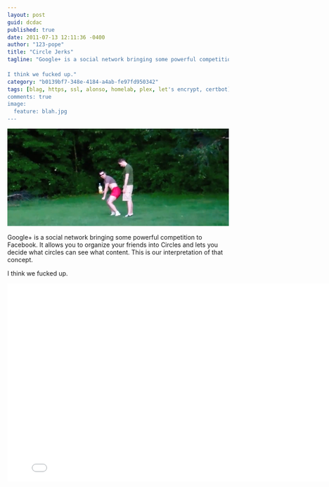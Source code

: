 ```yaml
---
layout: post
guid: dcdac
published: true
date: 2011-07-13 12:11:36 -0400
author: "123-pope"
title: "Circle Jerks"
tagline: "Google+ is a social network bringing some powerful competition to Facebook. It allows you to organize your friends into Circles and lets you decide what circles can see what content. This is our interpretation of that concept.

I think we fucked up."
category: "b0139bf7-348e-4184-a4ab-fe97fd950342"
tags: [blag, https, ssl, alonso, homelab, plex, let's encrypt, certbot]
comments: true
image:
  feature: blah.jpg
---
```


![](/assets/img/lol/circlejerks.png)

Google+ is a social network bringing some powerful competition to Facebook. It allows you to organize your friends into Circles and lets you decide what circles can see what content. This is our interpretation of that concept.

I think we fucked up.

<iframe width="800" height="450" src="//www.youtube.com/embed/wO05s54BJLA" frameborder="0" allowfullscreen=""></iframe>